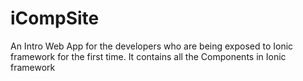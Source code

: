 # iCompSite
An Intro Web App for the developers who are being exposed to Ionic framework for the first time. It contains all the Components in Ionic framework
